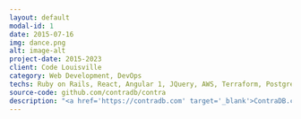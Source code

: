 ```yaml
---
layout: default
modal-id: 1
date: 2015-07-16
img: dance.png
alt: image-alt
project-date: 2015-2023
client: Code Louisville
category: Web Development, DevOps
techs: Ruby on Rails, React, Angular 1, JQuery, AWS, Terraform, Postgres
source-code: github.com/contradb/contra
description: "<a href='https://contradb.com' target='_blank'>ContraDB.com</a> is a searchable database of <a href='https://en.wikipedia.org/wiki/Contra_dance' target='_blank'>contra dance</a> choreography. It grew from an ambitious student project and is now a community resource with scores of users. Now up to 7 contributors and 2000 commits: it's a big project. My proudest feature is a point-and-click tool for combining search expressions through binary operators like 'and' and 'or'"
---
```

